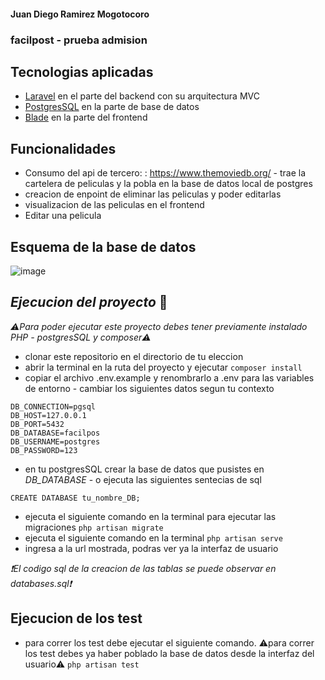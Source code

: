 #### Juan Diego Ramirez Mogotocoro
### facilpost - prueba admision


## Tecnologias aplicadas
- [Laravel](https://laravel.com/) en el parte del backend con su arquitectura MVC
- [PostgresSQL](https://www.postgresql.org/) en la parte de base de datos
- [Blade](https://laravel.com/docs/10.x/blade) en la parte del frontend

## Funcionalidades
- Consumo del api de tercero: : https://www.themoviedb.org/ - trae la cartelera de peliculas y la pobla en la base de datos local de postgres
- creacion de enpoint de eliminar las peliculas y poder editarlas
- visualizacion de las peliculas en el frontend
- Editar una pelicula

## Esquema de la base de datos

![image](https://cdn.discordapp.com/attachments/1130302388159381596/1178308504067518535/image.png?ex=6575ac4f&is=6563374f&hm=3692193aad80644749fc5081898d9e3402e35fc29d28547189df27ce14d203ff&)

## *Ejecucion del proyecto* 🏃

*⚠️Para poder ejecutar este proyecto debes tener previamente instalado PHP - postgresSQL y composer⚠️*
- clonar este repositorio en el directorio de tu eleccion
- abrir la terminal en la ruta  del proyecto y ejecutar ```composer install```
- copiar el archivo .env.example y renombrarlo a .env para las variables de entorno - cambiar los siguientes datos segun tu contexto
```
DB_CONNECTION=pgsql
DB_HOST=127.0.0.1
DB_PORT=5432
DB_DATABASE=facilpos
DB_USERNAME=postgres
DB_PASSWORD=123
```
- en tu postgresSQL crear la base de datos que pusistes en *DB_DATABASE* - o ejecuta las siguientes sentecias de sql
```
CREATE DATABASE tu_nombre_DB;
```
- ejecuta el siguiente comando en la terminal para ejecutar las migraciones ```php artisan migrate```
- ejecuta el siguiente comando en la terminal ```php artisan serve```
- ingresa a la url mostrada, podras ver ya la interfaz de usuario

*❗El codigo sql de la creacion de las tablas se puede observar en databases.sql❗*

## Ejecucion de los test

- para correr los test debe ejecutar el siguiente comando. ⚠️para correr los test debes ya haber poblado la base de datos desde la interfaz del usuario⚠️
```php artisan test```
